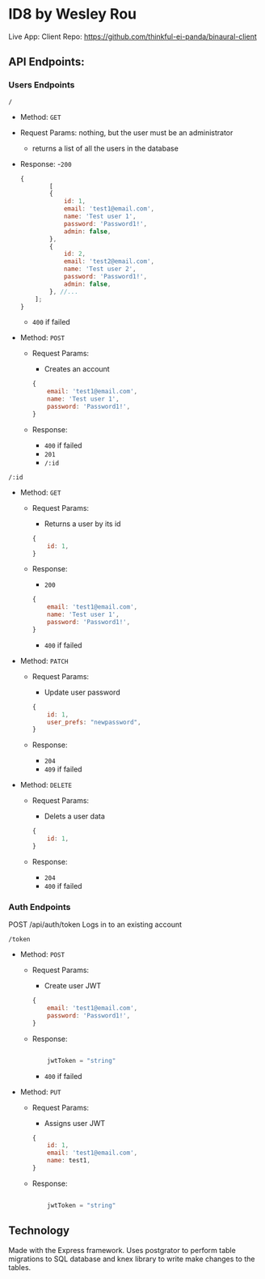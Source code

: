 ID8 by Wesley Rou
=================

Live App: 
Client Repo: https://github.com/thinkful-ei-panda/binaural-client

API Endpoints:
--------------

### Users Endpoints
`/`
- Method: `GET`
- Request Params: nothing, but the user must be an administrator
    - returns a list of all the users in the database
- Response:
    -`200`
    ``` javascript
    {
            [
            {
                id: 1,
                email: 'test1@email.com',
                name: 'Test user 1',
                password: 'Password1!',
                admin: false,
            },
            {
                id: 2,
                email: 'test2@email.com',
                name: 'Test user 2',
                password: 'Password1!',
                admin: false,
            }, //...
        ];
    }
    ```
    - `400` if failed

- Method: `POST`
    - Request Params: 
        - Creates an account
        ``` javascript
        {
            email: 'test1@email.com',
            name: 'Test user 1',
            password: 'Password1!',
        }
        ```

    - Response:
        - `400` if failed
        - `201`
        - `/:id`

        
`/:id`

- Method: `GET`
    - Request Params: 
        - Returns a user by its id
        ``` javascript
        {
            id: 1,
        }
        ```

    - Response:
        - `200`
        
        ``` javascript 
        {
            email: 'test1@email.com',
            name: 'Test user 1',
            password: 'Password1!',
        }
        ```

        - `400` if failed


- Method: `PATCH`
    - Request Params: 
        - Update user password
        ``` javascript
        {
            id: 1,
            user_prefs: "newpassword",
        }
        ```

    - Response:
        - `204`
        - `409` if failed


- Method: `DELETE`
    - Request Params: 
        - Delets a user data
        ``` javascript
        {
            id: 1,
        }
        ```

    - Response:
        - `204`
        - `400` if failed





### Auth Endpoints

POST /api/auth/token
Logs in to an existing account

`/token`

- Method: `POST`
    - Request Params: 
        - Create user JWT 
        ``` javascript
        {
            email: 'test1@email.com',
            password: 'Password1!',
        }
        ```

    - Response:

        ``` javascript 

            jwtToken = "string"
        
        ```
        - `400` if failed

- Method: `PUT`
    - Request Params: 
        - Assigns user JWT 
        ``` javascript
        {
            id: 1,
            email: 'test1@email.com',
            name: test1,
        }
        ```

    - Response:

        ``` javascript 

            jwtToken = "string"
        
        ```

## Technology

Made with the Express framework. Uses postgrator to perform table migrations to SQL database and knex library to write make changes to the tables.
